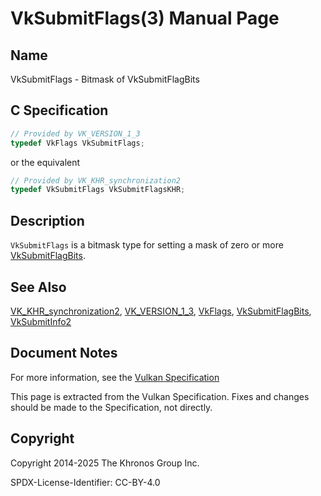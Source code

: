 # VkSubmitFlags(3) Manual Page

## Name

VkSubmitFlags - Bitmask of VkSubmitFlagBits



## [](#_c_specification)C Specification

```c++
// Provided by VK_VERSION_1_3
typedef VkFlags VkSubmitFlags;
```

or the equivalent

```c++
// Provided by VK_KHR_synchronization2
typedef VkSubmitFlags VkSubmitFlagsKHR;
```

## [](#_description)Description

`VkSubmitFlags` is a bitmask type for setting a mask of zero or more [VkSubmitFlagBits](https://registry.khronos.org/vulkan/specs/latest/man/html/VkSubmitFlagBits.html).

## [](#_see_also)See Also

[VK\_KHR\_synchronization2](https://registry.khronos.org/vulkan/specs/latest/man/html/VK_KHR_synchronization2.html), [VK\_VERSION\_1\_3](https://registry.khronos.org/vulkan/specs/latest/man/html/VK_VERSION_1_3.html), [VkFlags](https://registry.khronos.org/vulkan/specs/latest/man/html/VkFlags.html), [VkSubmitFlagBits](https://registry.khronos.org/vulkan/specs/latest/man/html/VkSubmitFlagBits.html), [VkSubmitInfo2](https://registry.khronos.org/vulkan/specs/latest/man/html/VkSubmitInfo2.html)

## [](#_document_notes)Document Notes

For more information, see the [Vulkan Specification](https://registry.khronos.org/vulkan/specs/latest/html/vkspec.html#VkSubmitFlags)

This page is extracted from the Vulkan Specification. Fixes and changes should be made to the Specification, not directly.

## [](#_copyright)Copyright

Copyright 2014-2025 The Khronos Group Inc.

SPDX-License-Identifier: CC-BY-4.0